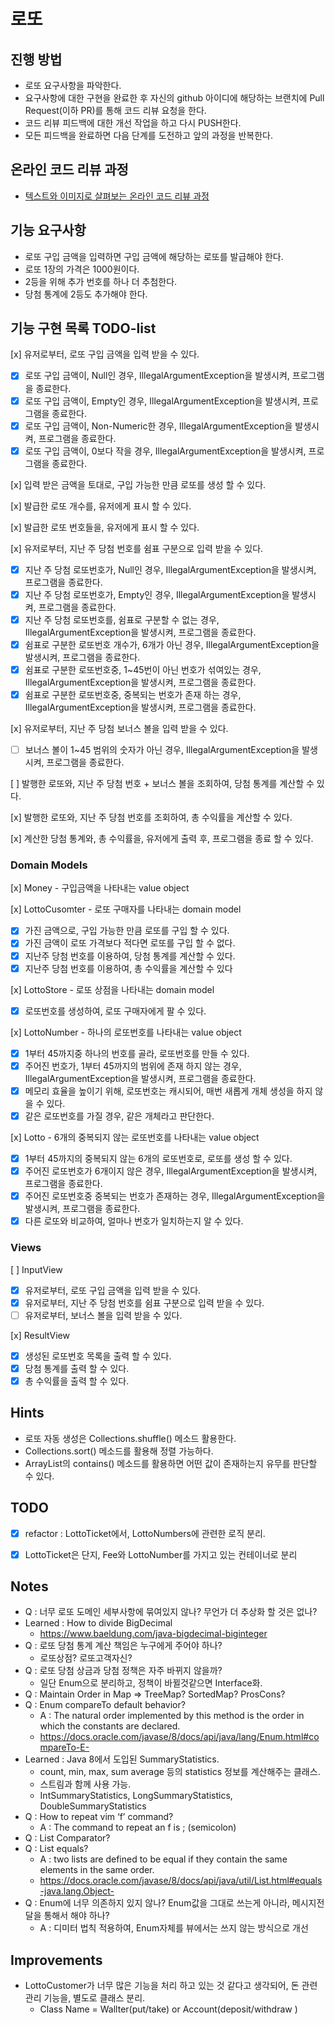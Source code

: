 # 로또

## 진행 방법

* 로또 요구사항을 파악한다.
* 요구사항에 대한 구현을 완료한 후 자신의 github 아이디에 해당하는 브랜치에 Pull Request(이하 PR)를 통해 코드 리뷰 요청을 한다.
* 코드 리뷰 피드백에 대한 개선 작업을 하고 다시 PUSH한다.
* 모든 피드백을 완료하면 다음 단계를 도전하고 앞의 과정을 반복한다.

## 온라인 코드 리뷰 과정

* [텍스트와 이미지로 살펴보는 온라인 코드 리뷰 과정](https://github.com/next-step/nextstep-docs/tree/master/codereview)


## 기능 요구사항

* 로또 구입 금액을 입력하면 구입 금액에 해당하는 로또를 발급해야 한다.
* 로또 1장의 가격은 1000원이다.
* 2등을 위해 추가 번호를 하나 더 추첨한다.
* 당첨 통계에 2등도 추가해야 한다.

## 기능 구현 목록 TODO-list

[x] 유저로부터, 로또 구입 금액을 입력 받을 수 있다.
- [x] 로또 구입 금액이, Null인 경우, IllegalArgumentException을 발생시켜, 프로그램을 종료한다.
- [x] 로또 구입 금액이, Empty인 경우, IllegalArgumentException을 발생시켜, 프로그램을 종료한다.
- [x] 로또 구입 금액이, Non-Numeric한 경우, IllegalArgumentException을 발생시켜, 프로그램을 종료한다.
- [x] 로또 구입 금액이, 0보다 작을 경우, IllegalArgumentException을 발생시켜, 프로그램을 종료한다.

[x] 입력 받은 금액을 토대로, 구입 가능한 만큼 로또를 생성 할 수 있다.

[x] 발급한 로또 개수를, 유저에게 표시 할 수 있다.

[x] 발급한 로또 번호들을, 유저에게 표시 할 수 있다.

[x] 유저로부터, 지난 주 당첨 번호를 쉼표 구분으로 입력 받을 수 있다.
- [x] 지난 주 당첨 로또번호가, Null인 경우, IllegalArgumentException을 발생시켜, 프로그램을 종료한다.
- [x] 지난 주 당첨 로또번호가, Empty인 경우, IllegalArgumentException을 발생시켜, 프로그램을 종료한다.
- [x] 지난 주 당첨 로또번호를, 쉼표로 구분할 수 없는 경우, IllegalArgumentException을 발생시켜, 프로그램을 종료한다.
- [x] 쉼표로 구분한 로또번호 개수가, 6개가 아닌 경우, IllegalArgumentException을 발생시켜, 프로그램을 종료한다.
- [x] 쉼표로 구분한 로또번호중, 1~45번이 아닌 번호가 섞여있는 경우, IllegalArgumentException을 발생시켜, 프로그램을 종료한다.
- [x] 쉼표로 구분한 로또번호중, 중복되는 번호가 존재 하는 경우, IllegalArgumentException을 발생시켜, 프로그램을 종료한다.

[x] 유저로부터, 지난 주 당첨 보너스 볼을 입력 받을 수 있다.
- [ ] 보너스 볼이 1~45 범위의 숫자가  아닌  경우, IllegalArgumentException을 발생시켜, 프로그램을 종료한다.

[ ] 발행한 로또와, 지난 주 당첨 번호 + 보너스 볼을 조회하여, 당첨 통계를 계산할 수 있다.

[x] 발행한 로또와, 지난 주 당첨 번호를 조회하여, 총 수익률을 계산할 수 있다.

[x] 계산한 당첨 통계와, 총 수익률을, 유저에게 출력 후, 프로그램을 종료 할 수 있다.

### Domain Models

[x] Money - 구입금액을 나타내는 value object

[x] LottoCusomter - 로또 구매자를 나타내는 domain model
- [x] 가진 금액으로, 구입 가능한 만큼 로또를  구입 할 수 있다.
- [x] 가진 금액이 로또 가격보다 적다면 로또를 구입 할 수 없다.
- [x] 지난주 당첨 번호를 이용하여, 당첨 통계를 계산할 수 있다.
- [x] 지난주 당첨 번호를 이용하여, 총 수익률을 계산할 수 있다

[x] LottoStore - 로또 상점을 나타내는 domain model
- [x] 로또번호를 생성하여, 로또 구매자에게 팔 수 있다.

[x] LottoNumber - 하나의 로또번호를 나타내는 value object
- [x] 1부터 45까지중 하나의 번호를 골라, 로또번호를 만들 수 있다.
- [x] 주어진 번호가, 1부터 45까지의 범위에 존재 하지 않는 경우, IllegalArgumentException을 발생시켜, 프로그램을 종료한다.
- [x] 메모리 효율을 높이기 위해, 로또번호는 캐시되어, 매번 새롭게 개체 생성을 하지 않을 수 있다.
- [x] 같은 로또번호를 가질 경우, 같은 개체라고 판단한다.

[x] Lotto - 6개의 중복되지 않는 로또번호를 나타내는 value object
- [x] 1부터 45까지의 중복되지 않는 6개의 로또번호로, 로또를 생성 할 수 있다.
- [x] 주어진 로또번호가 6개이지 않은 경우, IllegalArgumentException을 발생시켜, 프로그램을 종료한다.
- [x] 주어진 로또번호중 중복되는 번호가 존재하는 경우, IllegalArgumentException을 발생시켜, 프로그램을 종료한다.
- [x] 다른 로또와 비교하여, 얼마나 번호가 일치하는지 알 수 있다.

### Views

[ ] InputView
- [x] 유저로부터, 로또 구입 금액을 입력 받을 수 있다.
- [x] 유저로부터, 지난 주 당첨 번호를 쉼표 구분으로 입력 받을 수 있다.
- [ ] 유저로부터, 보너스 볼을 입력 받을 수 있다.

[x] ResultView
- [x] 생성된 로또번호 목록을 출력 할 수 있다.
- [x] 당첨 통계를 출력 할 수 있다.
- [x] 총 수익률을 출력 할 수 있다.

## Hints

* 로또 자동 생성은 Collections.shuffle() 메소드 활용한다.
* Collections.sort() 메소드를 활용해 정렬 가능하다.
* ArrayList의 contains() 메소드를 활용하면 어떤 값이 존재하는지 유무를 판단할 수 있다.


## TODO
- [x] refactor : LottoTicket에서, LottoNumbers에 관련한 로직 분리.
- [x] LottoTicket은 단지, Fee와 LottoNumber를 가지고 있는 컨테이너로 분리


## Notes

- Q : 너무 로또 도메인 세부사항에 묶여있지 않나? 무언가 더 추상화 할 것은 없나?
- Learned : How to divide BigDecimal 
	- https://www.baeldung.com/java-bigdecimal-biginteger
- Q : 로또 당첨 통계 계산 책임은 누구에게 주어야 하나? 
	- 로또상점? 로또고객자신?
- Q : 로또 당첨 상금과 당첨 정책은 자주 바뀌지 않을까?
	- 일단 Enum으로 분리하고, 정책이 바뀔것같으면 Interface화.
- Q : Maintain Order in Map => TreeMap? SortedMap? ProsCons?
- Q : Enum compareTo default behavior?
	- A : The natural order implemented by this method is the order in which the constants are declared.
	- https://docs.oracle.com/javase/8/docs/api/java/lang/Enum.html#compareTo-E-
- Learned : Java 8에서 도입된 SummaryStatistics.
	- count, min, max, sum average 등의 statistics 정보를 계산해주는 클래스. 
	- 스트림과 함께 사용 가능.
	- IntSummaryStatistics, LongSummaryStatistics, DoubleSummaryStatistics
- Q : How to repeat vim ‘f’ command?
	- A : The command to repeat an f is ; (semicolon)
- Q : List Comparator?
- Q : List equals?
	- A :  two lists are defined to be equal if they contain the same elements in the same order.
	- https://docs.oracle.com/javase/8/docs/api/java/util/List.html#equals-java.lang.Object-
- Q : Enum에 너무 의존하지 있지 않나? Enum값을 그대로 쓰는게 아니라, 메시지전달을 통해서 해야 하나?
	- A : 디미터 법칙 적용하여, Enum자체를 뷰에서는 쓰지 않는 방식으로 개선


## Improvements

- LottoCustomer가 너무 많은 기능을 처리 하고 있는 것 같다고 생각되어, 돈 관련 관리 기능을, 별도로 클래스 분리.
	- Class Name = Wallter(put/take) or Account(deposit/withdraw )